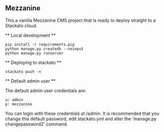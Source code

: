 Mezzanine
---------

This a vanilla Mezzanine CMS project that is ready to deploy straight 
to a Stackato cloud.


** Local development **

    pip install -r requirements.pip
    python manage.py createdb --noinput
    python manage.py runserver

** Deploying to stackato **

    stackato push -n

** Default admin user **

The default admin user credentials are:

    u: admin
    p: mezzanine

You can login with these credentials at /admin. It is recommended that you 
change this default password, edit stackato.yml and alter the 
'manage.py changepassword2' command.

